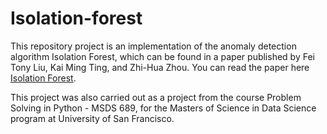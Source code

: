 # Isolation-forest

This repository project is an implementation of the anomaly detection algorithm Isolation Forest, which can be found in a paper published by Fei Tony Liu, Kai Ming Ting, and Zhi-Hua Zhou. You can read the paper here [Isolation Forest](https://github.com/ReaganHuang/Isolation-forest/blob/master/IsolationForestPaper.pdf). 


This project was also carried out as a project from the course Problem Solving in Python - MSDS 689, for the Masters of Science in Data Science program at University of San Francisco. 


